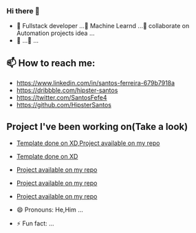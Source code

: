 ### Hi there 👋
- 🔭 Fullstack developer ...🌱 Machine Learnd ...👯 collaborate on Automation projects idea ...
- 🤔  ...💬 ...
## 📫 How to reach me: 
    
- https://www.linkedin.com/in/santos-ferreira-679b7918a
- https://dribbble.com/hipster-santos
- https://twitter.com/SantosFefe4
- https://github.com/HipsterSantos

## Project I've been working on(Take a look)
 
 - [Template done on XD,Project available on my repo](https://drive.google.com/file/d/1PJhKQSLvFPTbtAg9ru-3Pr2GqSV1EC89/view?usp=sharing)
 - [Template done on XD](https://drive.google.com/file/d/1OYeid3ha-V4yuF2da0-2fcykPLXh3W07/view?usp=sharing)
 - [Project available on my repo](https://drive.google.com/file/d/1bIvYd5RxGRdJMzyIQglHtqiPAr7_n3My/view?usp=sharing)
 - [Project available on my repo](https://drive.google.com/file/d/1kVvL79Yp_HEeJEcAV9iHKp-TfmxZjp0z/view?usp=sharing)
 - [Project available on my repo](https://drive.google.com/file/d/1WjRvQDnXsTSkanCpUuMZwPWL53zxghZl/view?usp=sharing)
  
- 😄 Pronouns:  He,Him ...
- ⚡ Fun fact: ...


